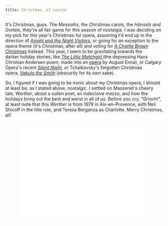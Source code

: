 ```yaml
---
title: Christmas, of course
---
```


<p>It's Christmas, guys. The&nbsp;<em>Messiahs</em>, the Christmas carols, the&nbsp;<em>Hänsels and Gretels</em>, they're all fair game for this season of nostalgia. I was deciding on my pick for this year's Christmas-ful opera, assuming I'd end up in the direction of <a href="http://www.youtube.com/watch?v=Hzx-s46vjpY" target="_blank"><em>Amahl and the Night Visitors</em></a>, or going for an exception to the opera theme (it's Christmas, after all) and voting for&nbsp;<em><a href="https://itunes.apple.com/ca/album/charlie-brown-christmas-expanded/id565257786" target="_blank">A Charlie Brown Christmas</a></em> instead.&nbsp;This year, I seem to be gravitating towards the darker&nbsp;holiday stories, like&nbsp;<a href="http://en.wikipedia.org/wiki/The_Little_Match_Girl" target="_blank"><em>The Little Matchgirl&nbsp;</em></a>(the depressing Hans Christian Andersen poem, made into an&nbsp;<a href="http://www.amazon.com/Little-Match-Shepherdess-Chimney-Sweep/dp/B00005UVU1" target="_blank">opera</a> by August Enna), or Calgary Opera's recent&nbsp;<a href="http://www.calgaryopera.com/subscribe/silent-night" target="_blank"><em>Silent Night</em></a>, or Tchaikovsky's forgotten&nbsp;Christmas opera,&nbsp;<a href="http://en.wikipedia.org/wiki/Vakula_the_Smith" target="_blank"><em>Vakula the Smith</em></a> (obscurity for its own sake).</p><p>So, I figured if I was going to be ironic about my Christmas opera, I should at least be, as I stated above, nostalgic. I settled on Massenet's cheery tale,&nbsp;<em>Werther</em>, about a sullen poet, an indecisive mezzo, and how the holidays bring out the best and worst in all of us. Before you cry, "Grinch!", at least note that this&nbsp;<em>Werther</em> is from 1979 in Aix-en-Provence, with Neil Shicoff in the title role, and Teresa Berganza as Charlotte. Merry Christmas, all!</p><p><figure data-type="video"><iframe src="//www.youtube.com/embed/CWoUST7yk8w" width="420" height="315" frameborder="0" allowfullscreen="allowfullscreen"></iframe></figure></p>
